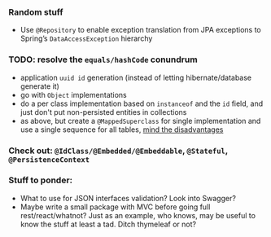 ### Random stuff
- Use `@Repository` to enable exception translation from JPA exceptions to Spring’s `DataAccessException` hierarchy

### TODO: resolve the `equals/hashCode` conundrum
- application `uuid id` generation (instead of letting hibernate/database generate it)
- go with `Object` implementations
- do a per class implementation based on `instanceof` and the `id` field, and just don't put non-persisted entities in collections
- as above, but create a `@MappedSuperclass` for single implementation and use a single sequence for all tables, [mind the disadvantages](https://stackoverflow.com/questions/1536479/asking-for-opinions-one-sequence-for-all-tables) 


### Check out: `@IdClass/@Embedded/@Embeddable`, `@Stateful`, `@PersistenceContext`

### Stuff to ponder:
- What to use for JSON interfaces validation? Look into Swagger?
- Maybe write a small package with MVC before going full rest/react/whatnot? Just as an example, who knows, may be useful to know the stuff at least a tad. Ditch thymeleaf or not?